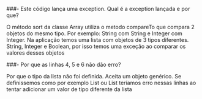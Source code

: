 ###- Este código lança uma exception. Qual é a exception lançada e por que? 

O método sort da classe Array utiliza o metodo compareTo que compara 2 objetos do mesmo tipo.
Por exemplo: String com String e Integer com Integer.
Na aplicação temos uma lista com objetos de 3 tipos diferentes. String, Integer e Boolean, por isso temos uma exceção ao comparar os valores desses objetos


###- Por que as linhas 4, 5 e 6 não dão erro?

Por que o tipo da lista não foi definida. Aceita um objeto genérico.
Se definissemos como por exemplo List<String> ou List<Integer> teríamos erro nessas linhas ao tentar adicionar um valor de tipo diferente da lista

